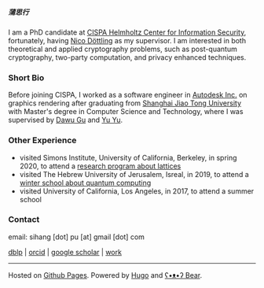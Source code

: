 
##### 蒲思行

I am a PhD candidate at [CISPA Helmholtz Center for Information Security](https://cispa.de/), fortunately, having [Nico Döttling](https://sites.google.com/site/nicodoettling/) as my supervisor.
I am interested in both theoretical and applied cryptography problems, such as post-quantum cryptography, two-party computation, and privacy enhanced techniques.


### Short Bio
Before joining CISPA, I worked as a software engineer in [Autodesk Inc.](https://autodesk.com/) on graphics rendering after graduating from [Shanghai Jiao Tong University](https://en.sjtu.edu.cn/) with Master's degree in Computer Science and Technology, where I was supervised by [Dawu Gu](https://www.cs.sjtu.edu.cn/en/PeopleDetail.aspx?id=169) and [Yu Yu](http://yuyu.hk). 


### Other Experience
 - visited Simons Institute, University of California, Berkeley, in spring 2020, to attend a [research program about lattices](https://simons.berkeley.edu/programs/lattices2020)
 - visited The Hebrew University of Jerusalem, Isreal, in 2019, to attend a [winter school about quantum computing](https://iias.huji.ac.il/SchoolCSE4)
 - visited University of California, Los Angeles, in 2017, to attend a summer school

### Contact
email: sihang [dot] pu [at] gmail [dot] com

[dblp](https://dblp.uni-trier.de/pid/195/8301) | [orcid](https://orcid.org/0009-0003-2056-6079) | [google scholar](https://scholar.google.com/citations?user=lZqY8E0AAAAJ&hl=en) | [work](https://cispa.de/en/people/sihang.pu)

---
Hosted on [Github Pages](https://pages.github.com). Powered by [Hugo](https://gohugo.io) and [ʕ•ᴥ•ʔ Bear](https://bearblog.dev).
